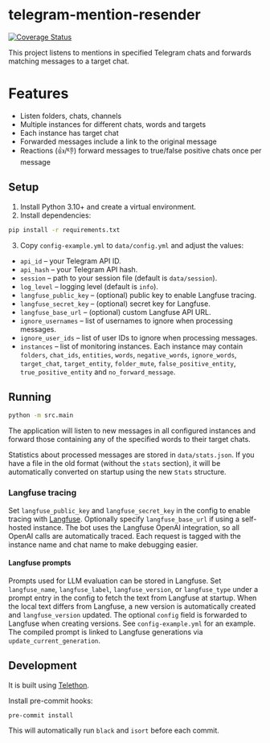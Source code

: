# telegram-mention-resender

[![Coverage Status](https://coveralls.io/repos/github/popstas/telegram-mention-resender/badge.svg?branch=main)](https://coveralls.io/github/popstas/telegram-mention-resender?branch=main)

This project listens to mentions in specified Telegram chats and forwards
matching messages to a target chat.

# Features

- Listen folders, chats, channels
- Multiple instances for different chats, words and targets
- Each instance has target chat
- Forwarded messages include a link to the original message
- Reactions (👍/👎) forward messages to true/false positive chats once per message

## Setup

1. Install Python 3.10+ and create a virtual environment.
2. Install dependencies:

```bash
pip install -r requirements.txt
```

3. Copy `config-example.yml` to `data/config.yml` and adjust the values:

- `api_id` – your Telegram API ID.
- `api_hash` – your Telegram API hash.
- `session` – path to your session file (default is `data/session`).
- `log_level` – logging level (default is `info`).
- `langfuse_public_key` – (optional) public key to enable Langfuse tracing.
- `langfuse_secret_key` – (optional) secret key for Langfuse.
- `langfuse_base_url` – (optional) custom Langfuse API URL.
- `ignore_usernames` – list of usernames to ignore when processing messages.
- `ignore_user_ids` – list of user IDs to ignore when processing messages.
- `instances` – list of monitoring instances. Each instance may contain
  `folders`, `chat_ids`, `entities`, `words`, `negative_words`, `ignore_words`, `target_chat`,
  `target_entity`, `folder_mute`, `false_positive_entity`, `true_positive_entity` and
  `no_forward_message`.

## Running

```bash
python -m src.main
```

The application will listen to new messages in all configured instances and
forward those containing any of the specified words to their target chats.

Statistics about processed messages are stored in `data/stats.json`. If you
have a file in the old format (without the `stats` section), it will be
automatically converted on startup using the new `Stats` structure.

### Langfuse tracing

Set `langfuse_public_key` and `langfuse_secret_key` in the config to enable
tracing with [Langfuse](https://langfuse.com). Optionally specify
`langfuse_base_url` if using a self-hosted instance.
The bot uses the Langfuse OpenAI integration, so all OpenAI calls are
automatically traced. Each request is tagged with the instance name and chat
name to make debugging easier.

#### Langfuse prompts

Prompts used for LLM evaluation can be stored in Langfuse. Set
`langfuse_name`, `langfuse_label`, `langfuse_version`, or `langfuse_type`
under a prompt entry in the config to fetch the text from Langfuse at startup.
When the local text differs from Langfuse, a new version is automatically
created and `langfuse_version` updated. The optional `config` field is forwarded
to Langfuse when creating versions. See `config-example.yml` for an example.
The compiled prompt is linked to Langfuse generations via `update_current_generation`.

## Development

It is built using [Telethon](https://github.com/LonamiWebs/Telethon).

Install pre-commit hooks:

```bash
pre-commit install
```

This will automatically run `black` and `isort` before each commit.
